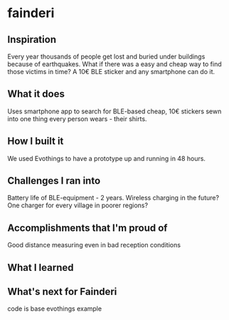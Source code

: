 # fainderi

## Inspiration
Every year thousands of people get lost and buried under buildings because of earthquakes. What if there was a easy and cheap way to find those victims in time? 
A 10€ BLE sticker and any smartphone can do it. 

## What it does
Uses smartphone app to search for BLE-based cheap, 10€ stickers sewn into one thing every person wears - their shirts. 

## How I built it
We used Evothings to have a prototype up and running in 48 hours. 

## Challenges I ran into
Battery life of BLE-equipment - 2 years. Wireless charging in the future? One charger for every village in poorer regions?

## Accomplishments that I'm proud of
Good distance measuring even in bad reception conditions

## What I learned

## What's next for Fainderi

code is base evothings example
